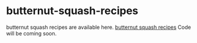 # butternut-squash-recipes
butternut squash recipes are available here. <a href="https://metavideos.com/video/66153223/butternut-squash-recipes">butternut squash recipes</a>
Code will be coming soon.

